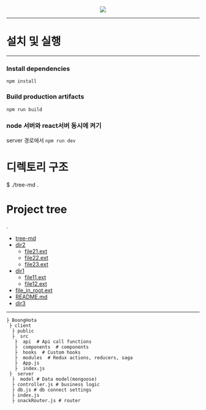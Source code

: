 <div width="147px" align="center" >
<img src="https://media.vlpt.us/images/dolarge/post/0f4e3ed7-c07c-4e48-afea-dba71b3b306b/logo.png" />
</div>

***
# 설치 및 실행
***
### Install dependencies
`npm install`

### Build production artifacts
`npm run build`

### node 서버와 react서버 동시에 켜기
server 경로에서
`npm run dev`


# 디렉토리 구조


$ ./tree-md .
# Project tree

.
 * [tree-md](./tree-md)
 * [dir2](./dir2)
   * [file21.ext](./dir2/file21.ext)
   * [file22.ext](./dir2/file22.ext)
   * [file23.ext](./dir2/file23.ext)
 * [dir1](./dir1)
   * [file11.ext](./dir1/file11.ext)
   * [file12.ext](./dir1/file12.ext)
 * [file_in_root.ext](./file_in_root.ext)
 * [README.md](./README.md)
 * [dir3](./dir3)
***
```
├ BoongHota  
 ├ client  
  ├ public  
  ├  src  
   ├  api  # Api call functions  
   ├  components  # components  
   ├  hooks  # Custom hooks  
   ├  modules  # Redux actions, reducers, saga  
   ├  App.js  
   ├  index.js    
 ├  server  
  ├  model # Data model(mongoose)  
  ├ controller.js # business logic  
  ├ db.js # db connect settings  
  ├ index.js  
  ├ snackRouter.js # router  
```
